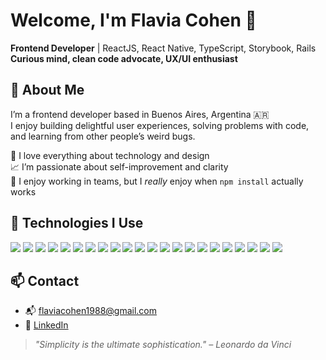 # Welcome, I'm Flavia Cohen 👋

**Frontend Developer** | ReactJS, React Native, TypeScript, Storybook, Rails  
**Curious mind, clean code advocate, UX/UI enthusiast**

## 🌱 About Me

I’m a frontend developer based in Buenos Aires, Argentina 🇦🇷  
I enjoy building delightful user experiences, solving problems with code, and learning from other people’s weird bugs.  

🌟 I love everything about technology and design  
📈 I’m passionate about self-improvement and clarity  
🤝 I enjoy working in teams, but I *really* enjoy when `npm install` actually works

## 🧰 Technologies I Use

<p align="left">
  <img src="[https://img.shields.io/badge/HTML-E34F26?style=flat-square&logo=html5&logoColor=white](https://camo.githubusercontent.com/49179b69f7956cc4b5e5e7987d011103b7e3ffc20c55ca4a43c8ff214c3b6796/68747470733a2f2f736b696c6c69636f6e732e6465762f69636f6e733f693d68746d6c)" />
  <img src="https://img.shields.io/badge/CSS/SASS-CC6699?style=flat-square&logo=sass&logoColor=white" />
  <img src="https://img.shields.io/badge/JavaScript-F7DF1E?style=flat-square&logo=javascript&logoColor=black" />
  <img src="https://img.shields.io/badge/TypeScript-3178C6?style=flat-square&logo=typescript&logoColor=white" />
  <img src="https://img.shields.io/badge/React-61DAFB?style=flat-square&logo=react&logoColor=black" />
  <img src="https://img.shields.io/badge/React Native-61DAFB?style=flat-square&logo=react&logoColor=black" />
  <img src="https://img.shields.io/badge/Postman-FF6C37?style=flat-square&logo=postman&logoColor=white" />
  <img src="https://img.shields.io/badge/REST APIs-005571?style=flat-square" />
  <img src="https://img.shields.io/badge/Flexbox-000000?style=flat-square" />
  <img src="https://img.shields.io/badge/Next.js-000000?style=flat-square&logo=next.js&logoColor=white" />
  <img src="https://img.shields.io/badge/Storybook-FF4785?style=flat-square&logo=storybook&logoColor=white" />
  <img src="https://img.shields.io/badge/Photoshop-31A8FF?style=flat-square&logo=adobephotoshop&logoColor=white" />
  <img src="https://img.shields.io/badge/Figma-F24E1E?style=flat-square&logo=figma&logoColor=white" />
  <img src="https://img.shields.io/badge/Jest-C21325?style=flat-square&logo=jest&logoColor=white" />
  <img src="https://img.shields.io/badge/Rails-CC0000?style=flat-square&logo=rubyonrails&logoColor=white" />
  <img src="https://img.shields.io/badge/Node.js-339933?style=flat-square&logo=nodedotjs&logoColor=white" />
  <img src="https://img.shields.io/badge/Git-F05032?style=flat-square&logo=git&logoColor=white" />
  <img src="https://img.shields.io/badge/GitHub-181717?style=flat-square&logo=github&logoColor=white" />
  <img src="https://img.shields.io/badge/Bitbucket-0052CC?style=flat-square&logo=bitbucket&logoColor=white" />
  <img src="https://img.shields.io/badge/GitLab-FC6D26?style=flat-square&logo=gitlab&logoColor=white" />
  <img src="https://img.shields.io/badge/VSCode-007ACC?style=flat-square&logo=visualstudiocode&logoColor=white" />
  <img src="https://img.shields.io/badge/Cursor-000000?style=flat-square" />
</p>

## 📫 Contact

- 📬 flaviacohen1988@gmail.com  
- 💼 [LinkedIn](https://linkedin.com/in/flaviacohen)

> _"Simplicity is the ultimate sophistication." – Leonardo da Vinci_
